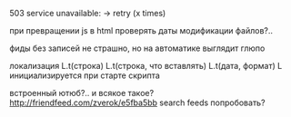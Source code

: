 503 service unavailable: -> retry (x times)
    
при превращении js в html проверять даты модификации файлов?..

фиды без записей
    не страшно, но на автоматике выглядит глюпо

локализация
    L.t(строка)
    L.t(строка, что вставлять)
    L.t(дата, формат)
    L инициализируется при старте скрипта

встроенный ютюб?.. и всякое такое?
    http://friendfeed.com/zverok/e5fba5bb
search feeds попробовать?

